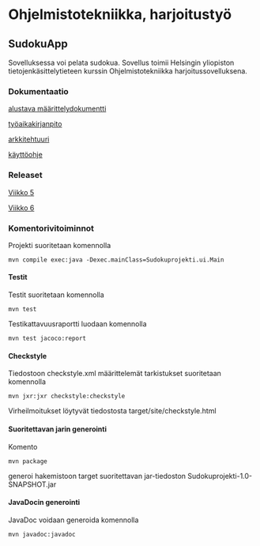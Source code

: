 # Ohjelmistotekniikka, harjoitustyö

## SudokuApp

Sovelluksessa voi pelata sudokua. Sovellus toimii Helsingin yliopiston tietojenkäsittelytieteen kurssin Ohjelmistotekniikka harjoitussovelluksena.

###  Dokumentaatio
[alustava määrittelydokumentti](https://github.com/sannahan/ot-harjoitustyo/blob/master/dokumentaatio/vaatimusmaarittely.md)

[työaikakirjanpito](https://github.com/sannahan/ot-harjoitustyo/blob/master/dokumentaatio/tyoaikakirjanpito.md)

[arkkitehtuuri](https://github.com/sannahan/ot-harjoitustyo/blob/master/dokumentaatio/arkkitehtuuri.md)

[käyttöohje](https://github.com/sannahan/ot-harjoitustyo/blob/master/dokumentaatio/kayttoohje.md)
### Releaset

[Viikko 5](https://github.com/sannahan/ot-harjoitustyo/releases)

[Viikko 6](https://github.com/sannahan/ot-harjoitustyo/releases/tag/viikko6)

### Komentorivitoiminnot

Projekti suoritetaan komennolla

	mvn compile exec:java -Dexec.mainClass=Sudokuprojekti.ui.Main


#### Testit

Testit suoritetaan komennolla

	mvn test

Testikattavuusraportti luodaan komennolla

	mvn test jacoco:report


#### Checkstyle

Tiedostoon checkstyle.xml määrittelemät tarkistukset suoritetaan komennolla

	mvn jxr:jxr checkstyle:checkstyle

Virheilmoitukset löytyvät tiedostosta target/site/checkstyle.html

#### Suoritettavan jarin generointi

Komento

	mvn package

generoi hakemistoon target suoritettavan jar-tiedoston Sudokuprojekti-1.0-SNAPSHOT.jar

#### JavaDocin generointi

JavaDoc voidaan generoida komennolla

	mvn javadoc:javadoc
